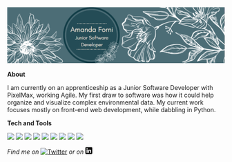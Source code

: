 [![Header](https://raw.githubusercontent.com/amandaforni/amandaforni/main/githubImage.png "Header")](http://www.amandaforni.co.uk)

**About**

I am currently on an apprenticeship as a Junior Software Developer with PixelMax, working Agile. My first draw to software was how it could help organize and visualize complex environmental data. My current work focuses mostly on front-end web development, while dabbling in Python.

**Tech and Tools**

![](https://img.shields.io/badge/OS-Linux-lightgrey)
![](https://img.shields.io/badge/OS-Windows-lightgrey)
![](https://img.shields.io/badge/HTML-orange)
![](https://img.shields.io/badge/CSS-orange)
![](https://img.shields.io/badge/Javascript-orange)
![](https://img.shields.io/badge/jQuery-orange)
![](https://img.shields.io/badge/Node.js-orange)
![](https://img.shields.io/badge/learning-Python-orange)
![](https://img.shields.io/badge/learning-AWS-blueviolent)

*Find me on* [![Twitter][1.1]][1] *or on* [![LinkedIn][2.1]][2]

[1.1]: http://i.imgur.com/tXSoThF.png 
[2.1]: https://raw.githubusercontent.com/amandaforni/amandaforni/main/linkedin.png

[1]: https://twitter.com/amandaforni
[2]: https://www.linkedin.com/in/amandaforni/

<!--
**amandaforni/amandaforni** is a ✨ _special_ ✨ repository because its `README.md` (this file) appears on your GitHub profile.

Here are some ideas to get you started:

- 🔭 I’m currently working on ...
- 🌱 I’m currently learning ...
- 👯 I’m looking to collaborate on ...
- 🤔 I’m looking for help with ...
- 💬 Ask me about ...
- 📫 How to reach me: ...
- 😄 Pronouns: ...
- ⚡ Fun fact: ...
-->
